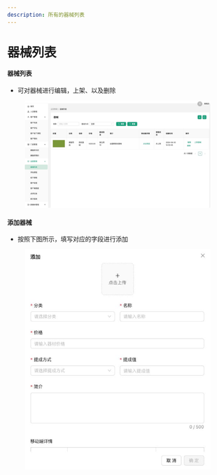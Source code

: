 ```yaml
---
description: 所有的器械列表
---
```


# 器械列表

#### 器械列表

* 可对器械进行编辑，上架、以及删除

<figure><img src="../.gitbook/assets/运营器械列表.jpg" alt=""><figcaption></figcaption></figure>

#### 添加器械

* 按照下图所示，填写对应的字段进行添加

<figure><img src="../.gitbook/assets/运营添加器械.jpg" alt=""><figcaption></figcaption></figure>
